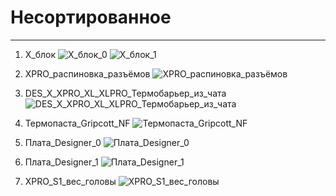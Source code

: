 # Несортированное
---


1. X_блок
![X_блок_0](./1_X_блок_0.jpg)
![X_блок_1](./1_X_блок_1.jpg)


2. XPRO_распиновка_разъёмов
![XPRO_распиновка_разъёмов](./2_XPRO_распиновка_разъёмов.jpg)


3. DES_X_XPRO_XL_XLPRO_Термобарьер_из_чата
![DES_X_XPRO_XL_XLPRO_Термобарьер_из_чата](./3_DES_X_XPRO_XL_XLPRO_Термобарьер_из_чата.gif)


4. Термопаста_Gripcott_NF
![Термопаста_Gripcott_NF](./4_Термопаста_Gripcott_NF.jpg)


5. Плата_Designer_0
![Плата_Designer_0](./5_Плата_Designer_0.jpg)


6. Плата_Designer_1
![Плата_Designer_1](./6_Плата_Designer_1.jpg)


7. XPRO_S1_вес_головы
![XPRO_S1_вес_головы](./7_XPRO_S1_вес_головы.jpg)